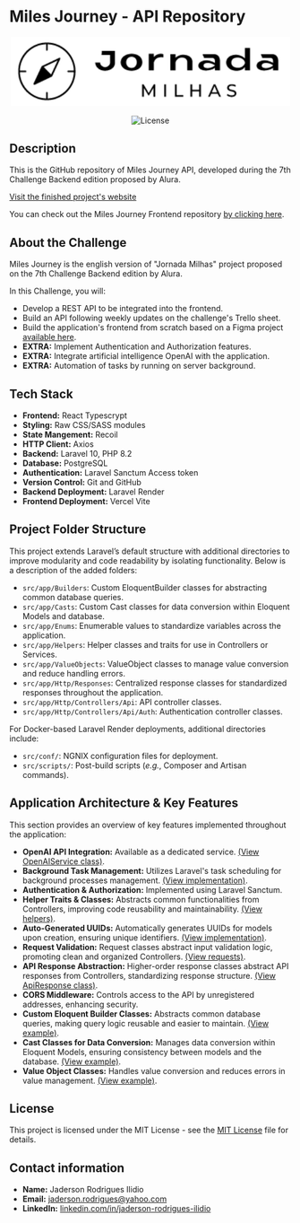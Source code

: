 # Miles Journey - API Repository

<p align="center"><a href="https://miles-journey-react-frontend.vercel.app/" target="_blank"><img src="https://raw.githubusercontent.com/Jadersonrilidio/miles-journey-react-frontend/master/src/assets/logos/logo-black-tagline.png" width="500" alt="Logo Dark" /></a></p>

<p align="center"><img src="https://img.shields.io/badge/license-MIT-blue" alt="License" /></p>


## Description

This is the GitHub repository of Miles Journey API, developed during the 7th Challenge Backend edition proposed by Alura.

[Visit the finished project's website](https://miles-journey-react-frontend.vercel.app/)

You can check out the Miles Journey Frontend repository [by clicking here](https://github.com/Jadersonrilidio/miles-journey-react-frontend).


## About the Challenge

Miles Journey is the english version of "Jornada Milhas" project proposed on the 7th Challenge Backend edition by Alura.

In this Challenge, you will:
- Develop a REST API to be integrated into the frontend.
- Build an API following weekly updates on the challenge's Trello sheet.
- Build the application's frontend from scratch based on a Figma project [available here](https://www.figma.com/design/1qD4hmpnvxoeHRC1cbWKgR/Challenge-Escola-de-Programa%C3%A7%C3%A3o?node-id=0-1&node-type=CANVAS&t=vmOALUYiTmTVyUxP-0).
- **EXTRA:** Implement Authentication and Authorization features.
- **EXTRA:** Integrate artificial intelligence OpenAI with the application.
- **EXTRA:** Automation of tasks by running on server background.


## Tech Stack

- **Frontend:** React Typescrypt
- **Styling:** Raw CSS/SASS modules
- **State Mangement:** Recoil
- **HTTP Client:** Axios
- **Backend:** Laravel 10, PHP 8.2
- **Database:** PostgreSQL
- **Authentication:** Laravel Sanctum Access token
- **Version Control:** Git and GitHub
- **Backend Deployment:** Laravel Render
- **Frontend Deployment:** Vercel Vite


## Project Folder Structure

This project extends Laravel’s default structure with additional directories to improve modularity and code readability by isolating functionality. Below is a description of the added folders:

- `src/app/Builders`: Custom EloquentBuilder classes for abstracting common database queries.
- `src/app/Casts`: Custom Cast classes for data conversion within Eloquent Models and database.
- `src/app/Enums`: Enumerable values to standardize variables across the application.
- `src/app/Helpers`: Helper classes and traits for use in Controllers or Services.
- `src/app/ValueObjects`: ValueObject classes to manage value conversion and reduce handling errors.
- `src/app/Http/Responses`: Centralized response classes for standardized responses throughout the application.
- `src/app/Http/Controllers/Api`: API controller classes.
- `src/app/Http/Controllers/Api/Auth`: Authentication controller classes.

For Docker-based Laravel Render deployments, additional directories include:

- `src/conf/`: NGNIX configuration files for deployment.
- `src/scripts/`: Post-build scripts (_e.g._, Composer and Artisan commands).


## Application Architecture & Key Features

This section provides an overview of key features implemented throughout the application:

- **OpenAI API Integration:** Available as a dedicated service. [(View OpenAIService class)](./app/Services/OpenAIService.php).
- **Background Task Management:** Utilizes Laravel's task scheduling for background processes management. [(View implementation)](./app/Console/Kernel.php).
- **Authentication & Authorization:** Implemented using Laravel Sanctum.
- **Helper Traits & Classes:** Abstracts common functionalities from Controllers, improving code reusability and maintainability. [(View helpers)](./app/Helpers/).
- **Auto-Generated UUIDs:** Automatically generates UUIDs for models upon creation, ensuring unique identifiers. [(View implementation)](./app/Models/Traits/CreateWithUuid.php).
- **Request Validation:** Request classes abstract input validation logic, promoting clean and organized Controllers. [(View requests)](./app/Http/Requests/).
- **API Response Abstraction:** Higher-order response classes abstract API responses from Controllers, standardizing response structure. [(View ApiResponse class)](./app/Http/Responses/ApiResponse.php).
- **CORS Middleware:** Controls access to the API by unregistered addresses, enhancing security.
- **Custom Eloquent Builder Classes:** Abstracts common database queries, making query logic reusable and easier to maintain. [(View example)](./app/Builders/DestinationBuilder.php).
- **Cast Classes for Data Conversion:** Manages data conversion within Eloquent Models, ensuring consistency between models and the database. [(View example)](./app/Casts/PriceCast.php).
- **Value Object Classes:** Handles value conversion and reduces errors in value management. [(View example)](./app/ValueObjects/Price.php).


## License

This project is licensed under the MIT License - see the [MIT License](./LICENSE) file for details.


## Contact information

- **Name:** Jaderson Rodrigues Ilidio
- **Email:** jaderson.rodrigues@yahoo.com
- **LinkedIn:** [linkedin.com/in/jaderson-rodrigues-ilidio](https://www.linkedin.com/in/jaderson-rodrigues-ilidio/)
